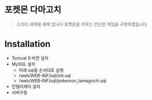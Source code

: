 # 포켓몬 다마고치 
> 스터디 과제용 예제 입니다
> 포켓몬을 키우는 간단한 게임을 구현하였습니다

# Installation
- Tomcat 9 버전 설치
- MySQL 설치
  - 아래 sql을 순서대로 실행 
  - /web/WEB-INF/sql/init.sql
  - /web/WEB-INF/sql/pokemon_tamagochi.sql
- 인텔리제이 설치
- 서버구동